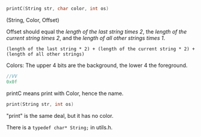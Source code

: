 ```c
printC(String str, char color, int os)
```

(String, Color, Offset)

Offset should equal the _length of the last string times 2_, the _length of the current string times 2_, and the _length of all other strings times 1_.

`(length of the last string * 2) + (length of the current string * 2) + (length of all other strings)`

Colors: The upper 4 bits are the background, the lower 4 the foreground.

```c
//VV
0x0f
```

printC means print with Color, hence the name.


```c
print(String str, int os)
```

"print" is the same deal, but it has no color.


There is a `typedef char* String;` in utils.h.